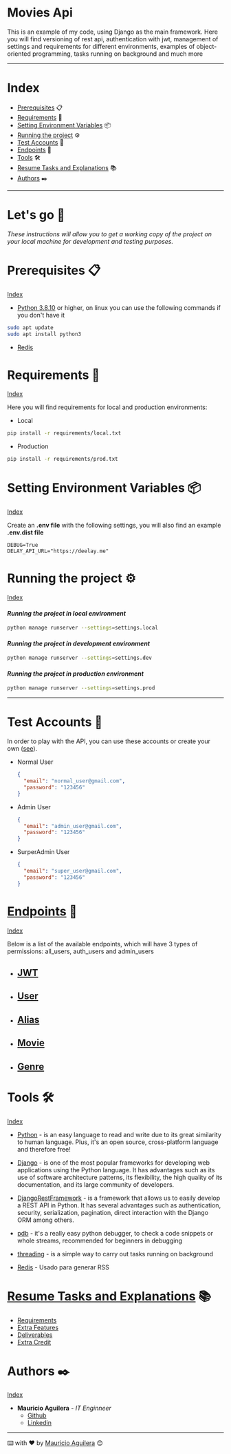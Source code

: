Movies Api
==========

This is an example of my code, using Django as the main framework. Here you will find versioning of rest api, authentication with jwt, management of settings and requirements for different environments, examples of object-oriented programming, tasks running on background and much more

---

# Index

- [Prerequisites](#prerequisites-📋) 📋
- [Requirements](#requirements-🔧) 🔧
- [Setting Environment Variables](#setting-environment-variables-📦) 📦
- [Running the project](#running-the-project-⚙️) ⚙️
- [Test Accounts](#test-accounts-👥) 👥
- [Endpoints](#endpointsextraendpointsmd-📩) 📩
- [Tools](#tools-🛠️) 🛠️
- [Resume Tasks and Explanations](#resume-tasks-and-explanationsextraresumemd-📚) 📚
- [Authors](#authors-️) ✒️

---

# Let's go 🚀

_These instructions will allow you to get a working copy of the project on your local machine for development and testing purposes._

# Prerequisites 📋

[Index](#index)

- [Python 3.8.10](https://rometools.github.io/rome/) or higher, on linux you can use the following commands if you don't have it

```bash
sudo apt update
sudo apt install python3
```

- [Redis](https://redis.io/docs/getting-started/installation/install-redis-on-linux/)
  
# Requirements 🔧

[Index](#index)

  Here you will find requirements for local and production environments:

- Local

```bash
pip install -r requirements/local.txt 
```

- Production

```bash
pip install -r requirements/prod.txt 
```

# Setting Environment Variables 📦

[Index](#index)

Create an **.env file** with the following settings, you will also find an example **.env.dist file**

```
DEBUG=True
DELAY_API_URL="https://deelay.me"
```

# Running the project ⚙️

[Index](#index)

#### _Running the project in local environment_

```bash
python manage runserver --settings=settings.local
```

#### _Running the project in development environment_

```bash
python manage runserver --settings=settings.dev
```

#### _Running the project in production environment_

```bash
python manage runserver --settings=settings.prod
```

---

# Test Accounts 👥

In order to play with the API, you can use these accounts or create your own ([see](extra/ENDPOINTS.md#create-user)).

- Normal User

  ```json
  {
    "email": "normal_user@gmail.com",
    "password": "123456"
  }
  ```

- Admin User

  ```json
  {
    "email": "admin_user@gmail.com",
    "password": "123456"
  }
  ```

- SurperAdmin User

  ```json
  {
    "email": "super_user@gmail.com",
    "password": "123456"
  }
  ```

# [Endpoints](extra/ENDPOINTS.md) 📩

[Index](#index)

Below is a list of the available endpoints, which will have 3 types of permissions: all_users, auth_users and admin_users

- ## [JWT](extra/ENDPOINTS.md#jwt)

- ## [User](extra/ENDPOINTS.md#user)

- ## [Alias](extra/ENDPOINTS.md#alias)

- ## [Movie](extra/ENDPOINTS.md#movie)

- ## [Genre](extra/ENDPOINTS.md#genre)

# Tools 🛠️

[Index](#index)

- [Python](https://www.python.org/) - is an easy language to read and write due to its great similarity to human language. Plus, it's an open source, cross-platform language and therefore free!

- [Django](https://www.djangoproject.com/) - is one of the most popular frameworks for developing web applications using the Python language. It has advantages such as its use of software architecture patterns, its flexibility, the high quality of its documentation, and its large community of developers.

- [DjangoRestFramework](https://www.django-rest-framework.org/) - is a framework that allows us to easily develop a REST API in Python. It has several advantages such as authentication, security, serialization, pagination, direct interaction with the Django ORM among others.

- [pdb](https://docs.python.org/3/library/pdb.html) - it's a really easy python debugger, to check a code snippets or whole streams, recommended for beginners in debugging
  
- [threading](https://docs.python.org/3/library/threading.html) - is a simple way to carry out tasks running on background

- [Redis](https://rometools.github.io/rome/) - Usado para generar RSS

# [Resume Tasks and Explanations](extra/RESUME.md) 📚

- [Requirements](extra/RESUME.md#requirements)
- [Extra Features](extra/RESUME.md#extra-feature)
- [Deliverables](extra/RESUME.md#deliverables)
- [Extra Credit](extra/RESUME.md#extra-credit)

# Authors ✒️

[Index](#index)

- **Mauricio Aguilera** - _IT Enginneer_
  - [Github](https://github.com/maguilera0810)
  - [Linkedin](https://www.linkedin.com/in/maguilera-jaramillo/)

---
⌨️ with ❤️ by [Mauricio Aguilera](https://github.com/maguilera0810) 😊
